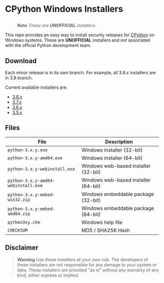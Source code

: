# CPython Windows Installers</p>
> **Note**
> *These are **UNOFFICIAL** installers.*

This repo provides an easy way to install security releases for [CPython](https://github.com/python/cpython) on Windows systems. These are **UNOFFICIAL** installers and not associated with the official Python development team.

## Download
Each minor release is in its own branch. For example, all 3.8.x installers are in 3.8 branch.

Current available installers are:
- [3.8.x](./tree/3.8)
- [3.7.x](./tree/3.7)
- [3.6.x](./tree/3.6)
- [3.5.x](./tree/3.5)

## Files
| <div align="center">File</div>      | <div align="center">Description</div> |
| :---------------------------------- | :------------------------------------ |
| `python-3.x.y.exe`                  | Windows installer (32-bit)            |
| `python-3.x.y-amd64.exe`            | Windows installer (64-bit)            |
| `python-3.x.y-webinstall.exe`       | Windows web-based installer (32-bit)  |
| `python-3.x.y-amd64-webinstall.exe` | Windows web-based installer (64-bit)  |
| `python-3.x.y-embed-win32.zip`      | Windows embeddable package (32-bit)   |
| `python-3.x.y-embed-amd64.zip`      | Windows embeddable package (64-bit)   |
| `python3xy.chm`                     | Windows help file                     |
| `CHECKSUM`                          | MD5 / SHA256 Hash                     |

## Disclaimer
> **Warning**
> Use these installers at your own risk. The developers of these installers are not responsible for any damage to your system or data. These installers are provided "as is" without any warranty of any kind, either express or implied.